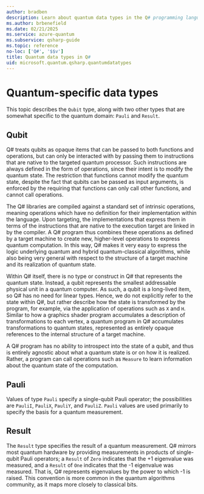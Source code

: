 ```yaml
---
author: bradben
description: Learn about quantum data types in the Q# programming language.
ms.author: brbenefield
ms.date: 02/21/2025
ms.service: azure-quantum
ms.subservice: qsharp-guide
ms.topic: reference
no-loc: ['Q#', '$$v']
title: Quantum data types in Q#
uid: microsoft.quantum.qsharp.quantumdatatypes
---
```


# Quantum-specific data types

This topic describes the `Qubit` type, along with two other types that are somewhat specific to the quantum domain: `Pauli` and `Result`.

## Qubit

Q# treats qubits as opaque items that can be passed to both functions and operations, but can only be interacted with by passing them to instructions that are native to the targeted quantum processor. Such instructions are always defined in the form of operations, since their intent is to modify the quantum state.
The restriction that functions cannot modify the quantum state, despite the fact that qubits can be passed as input arguments, is enforced by the requiring that functions can only call other functions, and cannot call operations.

The Q# libraries are compiled against a standard set of intrinsic operations, meaning operations which have no definition for their implementation within the language.
Upon targeting, the implementations that express them in terms of the instructions that are native to the execution target are linked in by the compiler.
A Q# program thus combines these operations as defined by a target machine to create new,
higher-level operations to express quantum computation.
In this way, Q# makes it very easy to express the logic underlying quantum and hybrid quantum-classical
algorithms, while also being very general with respect to the structure of a target machine and its
realization of quantum state.

Within Q# itself, there is no type or construct in Q# that represents the quantum state.
Instead, a qubit represents the smallest addressable physical unit in a quantum computer.
As such, a qubit is a long-lived item, so Q# has no need for linear types.
Hence, we do not explicitly refer to the state within Q#,
but rather describe how the state is transformed by the program, for example, via the application of operations such as `X` and `H`.
Similar to how a graphics shader program accumulates a description of transformations to each vertex, a quantum program in Q# accumulates transformations to quantum states,
represented as entirely opaque references to the internal structure of a target machine.

A Q# program has no ability to introspect into the state of a qubit,
and thus is entirely agnostic about what a quantum state is or on how it is realized.
Rather, a program can call operations such as `Measure` to learn information about the quantum state of the computation.

## Pauli

Values of type `Pauli` specify a single-qubit Pauli operator; the possibilities are `PauliI`, `PauliX`, `PauliY`, and `PauliZ`. `Pauli` values are used primarily to specify the basis for a quantum measurement.

## Result

The `Result` type specifies the result of a quantum measurement. Q# mirrors most quantum hardware by providing measurements in products of single-qubit Pauli operators; a `Result` of `Zero` indicates that the +1 eigenvalue was measured, and a `Result` of `One` indicates that the -1 eigenvalue was measured. That is, Q# represents eigenvalues by the power to which -1 is raised.
This convention is more common in the quantum algorithms community, as it maps more closely to classical bits.
